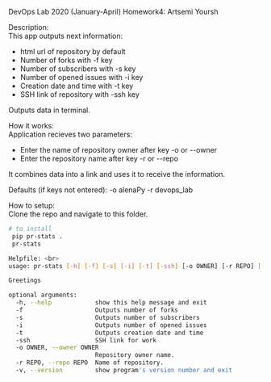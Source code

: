DevOps Lab 2020 (January-April)
Homework4: Artsemi Yoursh

Description: <br>
This app outputs next information: 
- html url of repository by default
- Number of forks with -f key
- Number of subscribers with -s key
- Number of opened issues with -i key
- Creation date and time with -t key
- SSH link of repository with -ssh key

Outputs data in terminal.

How it works: <br>
Application recieves two parameters:<br>
- Enter the name of repository owner after key -o or --owner
- Enter the repository name after key -r or --repo

It combines data into a link and uses it to receive the information.

Defaults (if keys not entered):
-o alenaPy
-r devops_lab

How to setup: <br>
Clone the repo and navigate to this folder.

```bash
# to install
 pip pr-stats .
 pr-stats

Helpfile: <br>
usage: pr-stats [-h] [-f] [-s] [-i] [-t] [-ssh] [-o OWNER] [-r REPO] [-v]

Greetings

optional arguments:
  -h, --help            show this help message and exit
  -f                    Outputs number of forks
  -s                    Outputs number of subscribers
  -i                    Outputs number of opened issues
  -t                    Outputs creation date and time
  -ssh                  SSH link for work
  -o OWNER, --owner OWNER
                        Repository owner name.
  -r REPO, --repo REPO  Name of repository.
  -v, --version         show program's version number and exit

